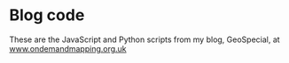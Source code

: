 # Blog code
These are the JavaScript and Python scripts from my blog, GeoSpecial, at www.ondemandmapping.org.uk

